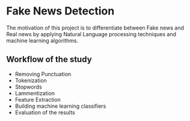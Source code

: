 # Fake News Detection

The motivation of this project is to differentiate between Fake news and Real news by applying Natural Language processing techniques and machine learning algorithms.

## Workflow of the study
- Removing Punctuation 
- Tokenization
- Stopwords
- Lammentization
- Feature Extraction
- Building machine learning classifiers
- Evaluation of the results
